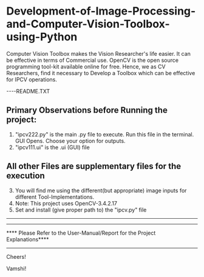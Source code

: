 # Development-of-Image-Processing-and-Computer-Vision-Toolbox-using-Python
Computer Vision Toolbox makes the Vision Researcher's life easier. It can be effective in terms of Commercial use. 
OpenCV is the open source programming tool-kit available online for free.
Hence, we as CV Researchers, find it necessary to Develop a Toolbox which can be effective for IPCV operations.

----README.TXT

Primary Observations before Running the project: 
------------------------------------------------
1. "ipcv222.py" is the main .py file to execute. Run this file in the terminal. GUI Opens. Choose your option for outputs.
2. "ipcv111.ui" is the .ui (GUI) file 

****All other Files are supplementary files for the execution****
-----------------------
3. You will find me using the different(but appropriate) image inputs for different Tool-Implementations.
4. Note: This project uses OpenCV-3.4.2.17
5. Set and install (give proper path to) the "ipcv.py" file
-----------------------

****************************************************************************
**** Please Refer to the User-Manual/Report for the Project Explanations****
****************************************************************************

Cheers!

Vamshi!
